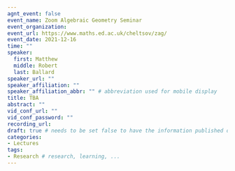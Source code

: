```yaml
---
agnt_event: false
event_name: Zoom Algebraic Geometry Seminar
event_organization: 
event_url: https://www.maths.ed.ac.uk/cheltsov/zag/
event_date: 2021-12-16
time: ""
speaker: 
  first: Matthew
  middle: Robert
  last: Ballard
speaker_url: ""
speaker_affiliation: ""
speaker_affiliation_abbr: "" # abbreviation used for mobile display
title: TBA
abstract: ""
vid_conf_url: ""
vid_conf_password: "" 
recording_url: 
draft: true # needs to be set false to have the information published on the seminar page
categories:
- Lectures 
tags:
- Research # research, learning, ... 
---
```

